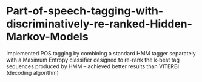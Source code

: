 # Part-of-speech-tagging-with-discriminatively-re-ranked-Hidden-Markov-Models
Implemented POS tagging by combining a standard HMM tagger separately with a Maximum Entropy classifier designed to re-rank the k-best tag sequences produced by HMM – achieved better results than VITERBI (decoding algorithm)
